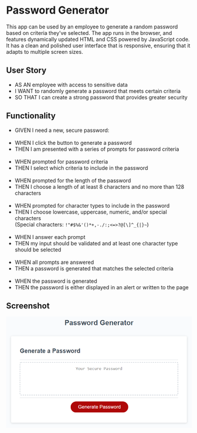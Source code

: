 # Password Generator

This app can be used by an employee to generate a random password based on criteria they’ve selected. The app runs in the browser, and features dynamically updated HTML and CSS powered by JavaScript code. It has a clean and polished user interface that is responsive, ensuring that it adapts to multiple screen sizes.

## User Story

- AS AN employee with access to sensitive data
- I WANT to randomly generate a password that meets certain criteria
- SO THAT I can create a strong password that provides greater security

## Functionality

- GIVEN I need a new, secure password:<br /><br />
- WHEN I click the button to generate a password
- THEN I am presented with a series of prompts for password criteria<br /><br />
- WHEN prompted for password criteria
- THEN I select which criteria to include in the password<br /><br />
- WHEN prompted for the length of the password
- THEN I choose a length of at least 8 characters and no more than 128 characters<br /><br />
- WHEN prompted for character types to include in the password
- THEN I choose lowercase, uppercase, numeric, and/or special characters<br />
  (Special characters: `!"#$%&'()*+,-./:;<=>?@[\]^_{|}~`)
  <br /><br />
- WHEN I answer each prompt
- THEN my input should be validated and at least one character type should be selected<br /><br />
- WHEN all prompts are answered
- THEN a password is generated that matches the selected criteria<br /><br />
- WHEN the password is generated
- THEN the password is either displayed in an alert or written to the page

## Screenshot

![Screenshot of web application, demonstrating appearance (UI), experience (UX) and functionality](./assets/images/demo.png)
